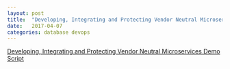 ```yaml
---
layout: post
title:  "Developing, Integrating and Protecting Vendor Neutral Microservices Demo Script"
date:   2017-04-07 
categories: database devops 
---
```


[Developing, Integrating and Protecting Vendor Neutral Microservices Demo Script](https://github.com/OracleNATD/vendor-neutral-microservices/blob/master/README.md)
